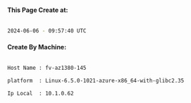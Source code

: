 
   
#### This Page Create at:

```bash

2024-06-06 - 09:57:40 UTC

```

#### Create By Machine:

```bash

Host Name : fv-az1380-145

platform  : Linux-6.5.0-1021-azure-x86_64-with-glibc2.35

Ip Local  : 10.1.0.62

```

